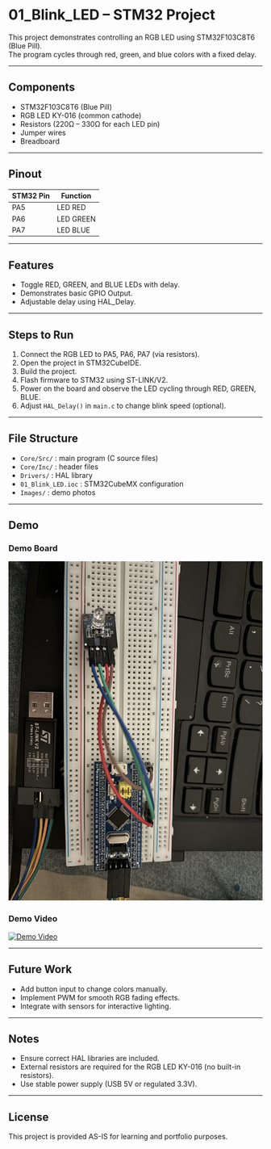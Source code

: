 # 01_Blink_LED – STM32 Project

This project demonstrates controlling an RGB LED using STM32F103C8T6 (Blue Pill).  
The program cycles through red, green, and blue colors with a fixed delay.

---

## Components
- STM32F103C8T6 (Blue Pill)
- RGB LED KY-016 (common cathode)
- Resistors (220Ω – 330Ω for each LED pin)
- Jumper wires
- Breadboard

---

## Pinout

| STM32 Pin | Function   |
|-----------|------------|
| PA5       | LED RED    |
| PA6       | LED GREEN  |
| PA7       | LED BLUE   |

---

## Features
- Toggle RED, GREEN, and BLUE LEDs with delay.  
- Demonstrates basic GPIO Output.  
- Adjustable delay using HAL_Delay.  

---

## Steps to Run
1. Connect the RGB LED to PA5, PA6, PA7 (via resistors).  
2. Open the project in STM32CubeIDE.  
3. Build the project.  
4. Flash firmware to STM32 using ST-LINK/V2.  
5. Power on the board and observe the LED cycling through RED, GREEN, BLUE.  
6. Adjust `HAL_Delay()` in `main.c` to change blink speed (optional).  

---

## File Structure
- `Core/Src/` : main program (C source files)  
- `Core/Inc/` : header files  
- `Drivers/` : HAL library  
- `01_Blink_LED.ioc` : STM32CubeMX configuration  
- `Images/` : demo photos  

---

## Demo
### Demo Board
![Demo Board](Images/board.jpeg)

### Demo Video
[![Demo Video](https://img.youtube.com/vi/wllODI0WoEs/0.jpg)](https://youtube.com/shorts/wllODI0WoEs)

---

## Future Work
- Add button input to change colors manually.  
- Implement PWM for smooth RGB fading effects.  
- Integrate with sensors for interactive lighting.  

---

## Notes
- Ensure correct HAL libraries are included.  
- External resistors are required for the RGB LED KY-016 (no built-in resistors).  
- Use stable power supply (USB 5V or regulated 3.3V).  

---

## License
This project is provided AS-IS for learning and portfolio purposes.
